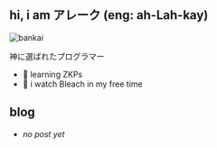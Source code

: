 ## hi, i am アレーク (eng: ah-Lah-kay)
![bankai](https://github.com/g4titanx/g4titanx/assets/165895305/4afac08d-2d86-4a3b-af45-7839bd52adb1)

神に選ばれたプログラマー
- 🌱 learning ZKPs
- 🍿 i watch Bleach in my free time

## blog
- *no post yet*
